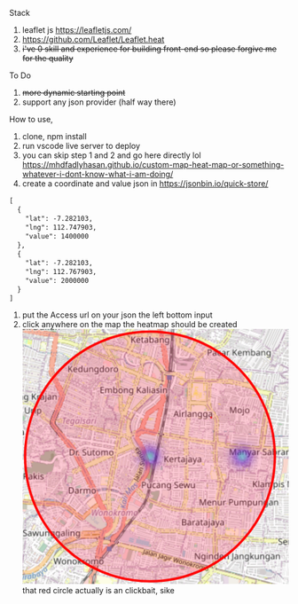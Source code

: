 Stack

1. leaflet js https://leafletjs.com/
1. https://github.com/Leaflet/Leaflet.heat
1. ~~i've 0 skill and experience for building front-end so please forgive me for the quality~~

To Do

1. ~~more dynamic starting point~~
1. support any json provider (half way there)

How to use,

1. clone, npm install
1. run vscode live server to deploy
1. you can skip step 1 and 2 and go here directly lol https://mhdfadlyhasan.github.io/custom-map-heat-map-or-something-whatever-i-dont-know-what-i-am-doing/
1. create a coordinate and value json in https://jsonbin.io/quick-store/

```
[
  {
    "lat": -7.282103,
    "lng": 112.747903,
    "value": 1400000
  },
  {
    "lat": -7.282103,
    "lng": 112.767903,
    "value": 2000000
  }
]
```

1. put the Access url on your json the left bottom input
1. click anywhere on the map
   the heatmap should be created
   ![heatmap](example-heatmap.png)
   that red circle actually is an clickbait, sike

